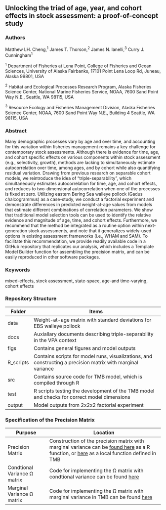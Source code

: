 ## Unlocking the triad of age, year, and cohort effects in stock assessment: a proof-of-concept study

### Authors
Matthew LH. Cheng,<sup>1</sup> James T. Thorson,<sup>2</sup> James N. Ianelli,<sup>3</sup> Curry J. Cunningham<sup>1</sup> 

<sup>1</sup> Department of Fisheries at Lena Point, College of Fisheries and Ocean Sciences, University of Alaska Fairbanks, 17101 Point Lena Loop Rd, Juneau, Alaska 99801, USA

<sup>2</sup>  Habitat and Ecological Processes Research Program, Alaska Fisheries Science Center, National Marine Fisheries Service, NOAA, 7600 Sand Point Way N.E., Seattle, WA 98115, USA

<sup>3</sup>  Resource Ecology and Fisheries Management Division, Alaska Fisheries Science Center, NOAA, 7600 Sand Point Way N.E., Building 4 Seattle, WA 98115, USA



### Abstract
Many demographic processes vary by age and over time, and accounting for this variation within fisheries management remains a key challenge for contemporary stock assessments. Although there is evidence for time, age, and cohort specific effects on various components within stock assessment (e.g., selectivity, growth), methods are lacking to simultaneously estimate autocorrelation over time, among ages, and by cohort while also quantifying residual variation. Drawing from previous research on separable cohort models, we reintroduce the idea of “triple-separability”, which simultaneously estimates autocorrelation for time, age, and cohort effects, and reduces to two-dimensional autocorrelation when one of the processes is fixed at zero. Utilizing eastern Bering Sea walleye pollock (Gadus chalcogrammus) as a case-study, we conduct a factorial experiment and demonstrate differences in predicted weight-at-age values from models that estimate different combinations of correlation parameters. We show that traditional model selection tools can be used to identify the relative evidence and magnitude of age, time, and cohort effects. Furthermore, we recommend that the method be integrated as a routine option within next-generation stock assessments, and note that it generalizes widely-used options in existing assessment frameworks (i.e., WHAM and SAM).  To facilitate this recommendation, we provide readily available code in a GitHub repository that replicates our analysis, which includes a Template Model Builder function for assembling the precision matrix, and can be easily reproduced in other software packages.

### Keywords
mixed-effects, stock assessment, state-space, age-and time-varying, cohort effects

### Repository Structure
| Folder  | Items |
| --------| --------|
|data| Weight-at-age matrix with standard deviations for EBS walleye pollock |
|docs| Auxiallary documents describing triple-separability in the VPA context |
|figs| Contains general figures and model outputs |
|R_scripts| Contains scripts for model runs, visualizations, and constructing a precision matrix with marginal variance |
|src| Contains source code for TMB model, which is compiled through R|
|test|R scripts testing the development of the TMB model and checks for correct model dimensions|
|output| Model outputs from 2x2x2 factorial experiment |

### Specification of the Precision Matrix
| Purpose  | Location |
| --------| --------|
|Precision Matrix| Construction of the precision matrix with marginal variance can be [found here](https://github.com/chengmatt/Triple_Separability/blob/master/R_scripts/make_precision/Construct_precision_2023-01-02.R) as a R function, or [here](https://github.com/chengmatt/Triple_Separability/blob/fa8e8dfe0e44b29f5fd98726352fe50aea8e9db8/src/triple_sep_waa.cpp#L8-L126?plain=1) as a local function defined in TMB|
|Condtional Variance &Omega; matrix | Code for implementing the &Omega; matrix with condtional variance can be found [here](https://github.com/chengmatt/Triple_Separability/blob/6ebbeecfe4dd002de66c655d7d687f688cdd1954/src/triple_sep_waa.cpp#L72-L81?plain=1)|
|Marginal Variance &Omega; matrix | Code for implementing the &Omega; matrix with marginal variance in TMB can be found [here](https://github.com/chengmatt/Triple_Separability/blob/6ebbeecfe4dd002de66c655d7d687f688cdd1954/src/triple_sep_waa.cpp#L83-L116?plain=1)|

